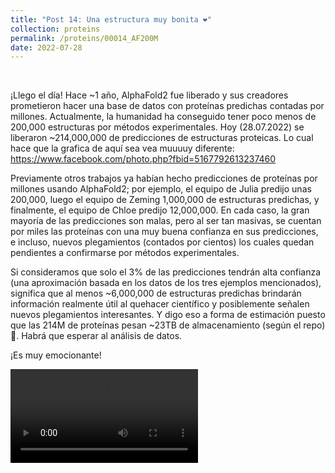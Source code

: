 ```yaml
---
title: "Post 14: Una estructura muy bonita ❤️"
collection: proteins
permalink: /proteins/00014_AF200M
date: 2022-07-28
---
```


&nbsp;

¡Llego el día! Hace ~1 año, AlphaFold2 fue liberado y sus creadores prometieron hacer una base de datos con proteínas predichas contadas por millones. Actualmente, la humanidad ha conseguido tener poco menos de 200,000 estructuras por métodos experimentales. Hoy (28.07.2022) se liberaron ~214,000,000 de predicciones de estructuras proteicas. Lo cual hace que la grafica de aquí sea vea muuuuy diferente: https://www.facebook.com/photo.php?fbid=5167792613237460

Previamente otros trabajos ya habían hecho predicciones de proteínas por millones usando AlphaFold2; por ejemplo, el equipo de Julia predijo unas 200,000, luego el equipo de Zeming 1,000,000 de estructuras predichas, y finalmente, el equipo de Chloe predijo 12,000,000. En cada caso, la gran mayoría de las predicciones son malas, pero al ser tan masivas, se cuentan por miles las proteínas con una muy buena confianza en sus predicciones, e incluso, nuevos plegamientos (contados por cientos) los cuales quedan pendientes a confirmarse por métodos experimentales. 

Si consideramos que solo el 3% de las predicciones tendrán alta confianza (una aproximación basada en los datos de los tres ejemplos mencionados), significa que al menos ~6,000,000 de estructuras predichas brindarán información realmente útil al quehacer científico y posiblemente señalen nuevos plegamientos interesantes. Y digo eso a forma de estimación puesto que las 214M de proteínas pesan ~23TB de almacenamiento (según el repo) 😬.  Habrá que esperar al análisis de datos. 

¡Es muy emocionante!

<video src="https://github.com/miangoar/miangoar.github.io/blob/master/images/proteins/00014_fold.mp4" controls="controls" style="max-width: 730px;"></video>

